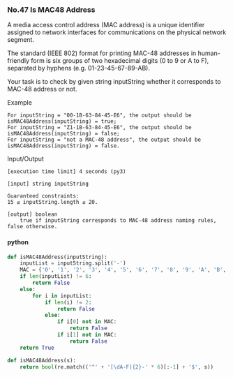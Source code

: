 ### No.47 Is MAC48 Address
A media access control address (MAC address) is a unique identifier assigned to network interfaces for communications on the physical network segment.

The standard (IEEE 802) format for printing MAC-48 addresses in human-friendly form is six groups of two hexadecimal digits (0 to 9 or A to F), separated by hyphens (e.g. 01-23-45-67-89-AB).

Your task is to check by given string inputString whether it corresponds to MAC-48 address or not.

Example

    For inputString = "00-1B-63-84-45-E6", the output should be
    isMAC48Address(inputString) = true;
    For inputString = "Z1-1B-63-84-45-E6", the output should be
    isMAC48Address(inputString) = false;
    For inputString = "not a MAC-48 address", the output should be
    isMAC48Address(inputString) = false.

Input/Output

    [execution time limit] 4 seconds (py3)

    [input] string inputString

    Guaranteed constraints:
    15 ≤ inputString.length ≤ 20.

    [output] boolean
        true if inputString corresponds to MAC-48 address naming rules, false otherwise.
#### python
```python
def isMAC48Address(inputString):
    inputList = inputString.split('-')
    MAC = {'0', '1', '2', '3', '4', '5', '6', '7', '8', '9', 'A', 'B', 'C', 'D', 'E', 'F'}
    if len(inputList) != 6:
        return False
    else:
        for i in inputList:
            if len(i) != 2:
                return False
            else:
                if i[0] not in MAC:
                    return False
                if i[1] not in MAC:
                    return False    
    return True
```
```python
def isMAC48Address(s):
    return bool(re.match(('^' + '[\dA-F]{2}-' * 6)[:-1] + '$', s))
```